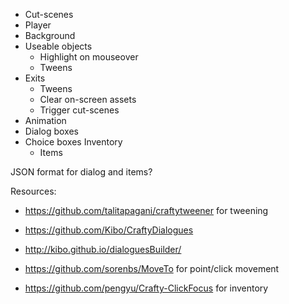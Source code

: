 - Cut-scenes
- Player
- Background
- Useable objects
    - Highlight on mouseover
    - Tweens
- Exits
    - Tweens
    - Clear on-screen assets
    - Trigger cut-scenes
- Animation
-  Dialog boxes
-  Choice boxes
 Inventory
    - Items

JSON format for dialog and items?

Resources:
- https://github.com/talitapagani/craftytweener for tweening

- https://github.com/Kibo/CraftyDialogues
- http://kibo.github.io/dialoguesBuilder/

- https://github.com/sorenbs/MoveTo for point/click movement

- https://github.com/pengyu/Crafty-ClickFocus for inventory


